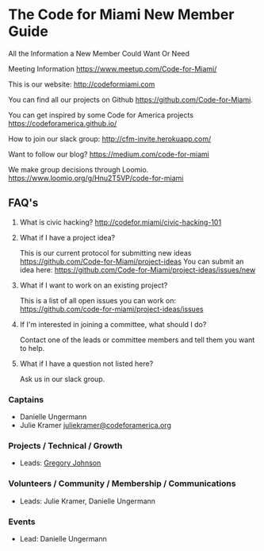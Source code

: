 # The Code for Miami New Member Guide
All the Information a New Member Could Want Or Need

Meeting Information https://www.meetup.com/Code-for-Miami/

This is our website: http://codeformiami.com

You can find all our projects on Github https://github.com/Code-for-Miami.

You can get inspired by some Code for America projects https://codeforamerica.github.io/

How to join our slack group: http://cfm-invite.herokuapp.com/

Want to follow our blog? https://medium.com/code-for-miami

We make group decisions through Loomio. https://www.loomio.org/g/Hnu2T5VP/code-for-miami

## FAQ's

1. What is civic hacking? http://codefor.miami/civic-hacking-101

2. What if I have a project idea?
  
    This is our current protocol for submitting new ideas https://github.com/Code-for-Miami/project-ideas
    You can submit an idea here: https://github.com/Code-for-Miami/project-ideas/issues/new

3. What if I want to work on an existing project? 

    This is a list of all open issues you can work on: https://github.com/code-for-miami/project-ideas/issues

4. If I'm interested in joining a committee, what should I do?

    Contact one of the leads or committee members and tell them you want to help.

5. What if I have a question not listed here?

    Ask us in our slack group.

### Captains
* Danielle Ungermann
* Julie Kramer juliekramer@codeforamerica.org

### Projects / Technical / Growth
* Leads: [Gregory Johnson](gjohnson@codeforamerica.org)

### Volunteers / Community / Membership / Communications
* Leads: Julie Kramer, Danielle Ungermann

### Events
* Lead: Danielle Ungermann
